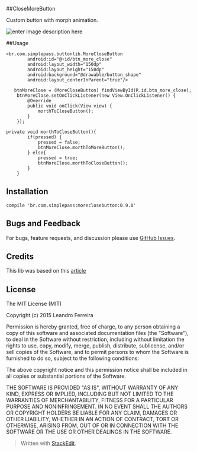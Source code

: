
##CloseMoreButton

Custom button with morph animation.

![enter image description here](https://lh3.googleusercontent.com/-Z1T1rScip38/WEBHpg2vf8I/AAAAAAAAKwU/04rzhfdxr88Wi9AYVzVsEQfrV_XBP7vuACLcB/s400/MoreCloseButtonGif.gif "MoreCloseButtonGif.gif")

##Usage

   

    <br.com.simplepass.buttonlib.MoreCloseButton
            android:id="@+id/btn_more_close"
            android:layout_width="150dp"
            android:layout_height="150dp"
            android:background="@drawable/button_shape"
            android:layout_centerInParent="true"/>

       btnMoreClose = (MoreCloseButton) findViewById(R.id.btn_more_close);
        btnMoreClose.setOnClickListener(new View.OnClickListener() {
            @Override
            public void onClick(View view) {
                morthToCloseButton();
            }
        });
        
    private void morthToCloseButton(){
            if(pressed) {
                pressed = false;
                btnMoreClose.morthToMoreButton();
            } else{
                pressed = true;
                btnMoreClose.morthToCloseButton();
            }
        }

## Installation

    compile 'br.com.simplepass:moreclosebutton:0.9.0'

## Bugs and Feedback


For bugs, feature requests, and discussion please use [GitHub Issues](https://github.com/leandroBorgesFerreira/MoreCLoseButton/issues).

## Credits



This lib was based on this [article](https://engineering.canva.com/2016/05/16/five-visual-effects/)


## License
The MIT License (MIT)

Copyright (c) 2015 Leandro Ferreira

Permission is hereby granted, free of charge, to any person obtaining a copy of this software and associated documentation files (the "Software"), to deal in the Software without restriction, including without limitation the rights to use, copy, modify, merge, publish, distribute, sublicense, and/or sell copies of the Software, and to permit persons to whom the Software is furnished to do so, subject to the following conditions:

The above copyright notice and this permission notice shall be included in all copies or substantial portions of the Software.

THE SOFTWARE IS PROVIDED "AS IS", WITHOUT WARRANTY OF ANY KIND, EXPRESS OR IMPLIED, INCLUDING BUT NOT LIMITED TO THE WARRANTIES OF MERCHANTABILITY, FITNESS FOR A PARTICULAR PURPOSE AND NONINFRINGEMENT. IN NO EVENT SHALL THE
AUTHORS OR COPYRIGHT HOLDERS BE LIABLE FOR ANY CLAIM, DAMAGES OR OTHER LIABILITY, WHETHER IN AN ACTION OF CONTRACT, TORT OR OTHERWISE, ARISING FROM, OUT OF OR IN CONNECTION WITH THE SOFTWARE OR THE USE OR OTHER DEALINGS IN THE SOFTWARE.

> Written with [StackEdit](https://stackedit.io/).
